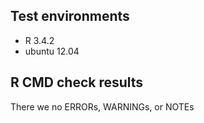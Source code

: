 ## Test environments
* R 3.4.2
* ubuntu 12.04

## R CMD check results
There we no ERRORs, WARNINGs, or NOTEs

